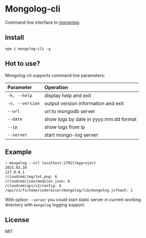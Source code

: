 Mongolog-cli
=======

Command line interface to [mongolog](https://github.com/coderaiser/node-mongolog "Mongolog").

## Install

`npm i mongolog-cli -g`

## Hot to use?

Mongolog-cli supports command line parameters:

|Parameter              |Operation
|:----------------------|:--------------------------------------------
| `-h, --help`          | display help and exit
| `-v, --version`       | output version information and exit
| `--url`               | url to mongodb server
| `--date`              | show logs by date in yyyy.mm.dd format
| `--ip`                | show logs from ip
| `--server`            | start mongo-log server

## Example

```sh
> mongolog --url localhost:27017/myproject
2015.03.30
127.0.0.1
/cloudcmd/img/txt.png: 6
/cloudcmd/json/modules.json: 6
/cloudcmd/api/v1/config: 6
/api/v1/fs/home/coderaiser/mongolog/lib/mongolog.js?hash: 1
```
With option `--server` you could start static server in current working directory with `mongolog` logging support.

## License

MIT

